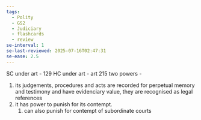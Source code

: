 ```yaml
---
tags:
  - Polity
  - GS2
  - Judiciary
  - flashcards
  - review
se-interval: 1
se-last-reviewed: 2025-07-16T02:47:31
se-ease: 2.5
---
```

SC under art - 129
HC under art - art 215
two powers - 
1. its judgements, procedures and acts are recorded for perpetual memory and testimony and have evidenciary value, they are recognised as legal references
2. it has power to punish for its contempt.
	1. can also punish for contempt of subordinate courts
